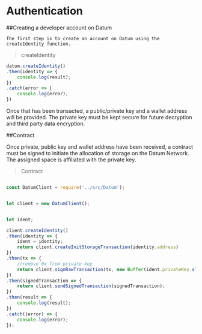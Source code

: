 # Authentication


##Creating a developer account on Datum

	The first step is to create an account on Datum using the createIdentity function.

>createIdentity

```javascript
datum.createIdentity()
.then(identity => {
    console.log(result);
})
.catch(error => {
    console.log(error);
})
```
Once that has been transacted, a public/private key and a wallet address will be provided.
The private key must be kept secure for future decryption and third party data encryption.

##Contract

Once private, public key and wallet address have been received, a contract must be signed to initiate the allocation of storage on the Datum Network.
The assigned space is affiliated with the private key.

> Contract

```javascript

const DatumClient = require('../src/Datum');


let client = new DatumClient();


let ident;

client.createIdentity()
.then(identity => {
    ident = identity;
    return client.createInitStorageTransaction(identity.address)
})
.then(tx => {
    //remove 0x from private key
    return client.signRawTransaction(tx, new Buffer(ident.privateKey.slice(2), 'hex'));
})
.then(signedTransaction => {
    return client.sendSignedTransaction(signedTransaction);
})
.then(result => {
    console.log(result);
})
.catch((error) => {
    console.log(error);
});
```
